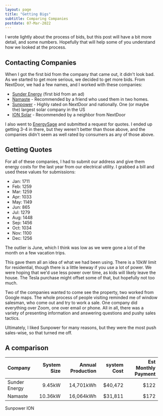 ```yaml
---
layout: page
title: "Getting Bigs"
subtitle: Comparing Companies
postdate: 07-Mar-2022
---
```


I wrote lightly about the process of bids, but this post will have a bit more detail, and some numbers. Hopefully that will help some of you understand how we looked at the process.

## Contacting Companies

When I got the first bid from the company that came out, it didn't look bad. As we started to get more serious, we decided to get more bids. From NextDoor, we had a few names, and I worked with these companies:

- [Sunder Energy](https://sunderenergy.com/) (first bid from an ad)
- [Namaste](https://www.namastesolar.com/) - Recommended by a friend who used them in two homes.
- [Sunpower](https://us.sunpower.com/) - Highly rated on NextDoor and nationally. One (or maybe the) largest solar company in the US
- [ION Solar](https://ionsolar.com/) - Recommended by a neighbor from NextDoor

I also went to [EnergySage]() and submitted a request for quotes. I ended up getting 3-4 in there, but they weren't better than those above, and the companies didn't seem as well rated by consumers as any of those above.

## Getting Quotes

For all of these companies, I had to submit our address and give them energy costs for the last year from our electrical utility. I grabbed a bill and used these values for submissions:

- Jan: 1711
- Feb: 1259
- Mar: 1259
- Apr: 1033
- May: 1149
- Jun: 865
- Jul: 1279
- Aug: 1448
- Sep: 1456
- Oct: 1034
- Nov: 1100
- Dec: 1256

The outlier is June, which I think was low as we were gone a lot of the month on a few vacation trips.

This gave them all an idea of what we had been using. There is a 10kW limit for residential, though there is a little leeway if you use a lot of power. We were hoping that we'd use less power over time, as kids will likely leave the house. The Tesla purchase might offset some of that, but hopefully not too much.

Two of the companies wanted to come see the property, two worked from Google maps. The whole process of people visiting reminded me of window salesman, who come out and try to work a sale. One company did everything over Zoom, one over email or phone. All in all, there was a variety of presenting information and answering questions and pushy sales tactics.

Ultimately, I liked Sunpower for many reasons, but they were the most push sales-wise, so that turned me off. 

## A comparison

| Company | System Size | Annual Production | system Cost | Est Monthly Payment | 
|:--------|------------:|------------------:|------------:|--------------------:|
| Sunder Energy | 9.45kW | 14,701kWh | $40,472 | $122 |
| Namaste | 10.36kW | 16,064kWh | $31,811 | $172 |

Sunpower
ION

